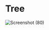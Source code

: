 # Tree

![Screenshot (80)](https://github.com/Amrutakalekar-09/Tree/assets/162716699/5afe7606-89e0-4ab6-aa1b-7fe71a4d3e55)

